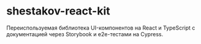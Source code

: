 # shestakov-react-kit
Переиспользуемая библиотека UI-компонентов на React и TypeScript с документацией через Storybook и e2e-тестами на Cypress.

